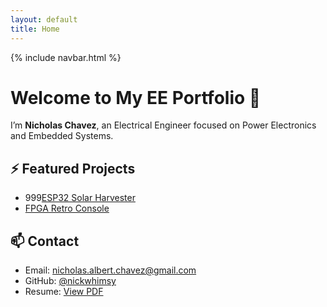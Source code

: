 ```yaml
---
layout: default
title: Home
---
```


{% include navbar.html %}

<style>

body > .container {
  max-width: 1200px !important;
  width: 95% !important;
}
  
</style>

# Welcome to My EE Portfolio 👋

I’m **Nicholas Chavez**, an Electrical Engineer focused on Power Electronics and Embedded Systems.

## ⚡ Featured Projects

- 999[ESP32 Solar Harvester](https://github.com/eenick/esp32-solar-harvester)
- [FPGA Retro Console](https://github.com/eenick/fpga-retro-console)

## 📫 Contact

- Email: nicholas.albert.chavez@gmail.com
- GitHub: [@nickwhimsy](https://github.com/nickwhimsy)  
- Resume: [View PDF](#)
